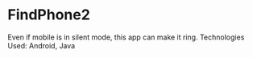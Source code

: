 # FindPhone2
Even if mobile is in silent mode, this app can make it
ring. Technologies Used: Android, Java
